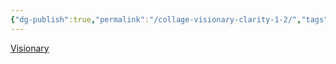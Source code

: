 ```yaml
---
{"dg-publish":true,"permalink":"/collage-visionary-clarity-1-2/","tags":["c/analog","c/C","c/horse","c/animal","c/flat-background","c/beje","c/pattern","c/abstract"],"created":"2024-01-03T16:54:42.008-05:00","updated":"2024-01-03T16:59:27.331-05:00"}
---
```



[Visionary](https://www.instagram.com/p/CJ1DnS5h2rH/?img_index=1)

